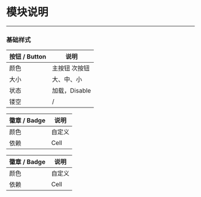 # 模块说明


---


### 基础样式

| 按钮 / Button | 说明 |
| -- | -- |
|  颜色 | 主按钮 次按钮 |
|  大小 | 大、中、小 |
|  状态 | 加载，Disable |
|  镂空 | /       |


| 徽章 / Badge | 说明 |
| -- | -- |
| 颜色 | 自定义 |
| 依赖 | Cell  |



| 徽章 / Badge | 说明 |
| -- | -- |
| 颜色 | 自定义 |
| 依赖 | Cell  |
